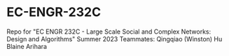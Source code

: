 # EC-ENGR-232C
Repo for "EC ENGR 232C - Large Scale Social and Complex Networks: Design and Algorithms" Summer 2023
Teammates:
Qingqiao (Winston) Hu
Blaine Arihara
